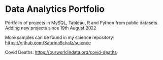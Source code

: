 # Data Analytics Portfolio
Portfolio of projects in MySQL, Tableau, R and Python from public datasets. Adding new projects since 19th August 2022

More samples can be found in my science repository: https://github.com/SabrinaSchalz/science

Covid Deaths: https://ourworldindata.org/covid-deaths
